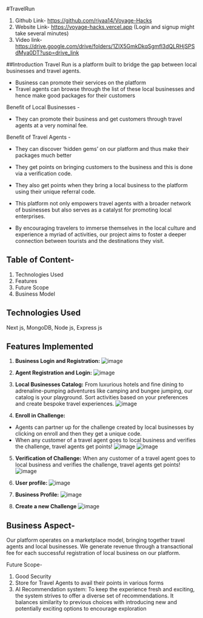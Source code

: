 #TravelRun

1. Github Link- https://github.com/riyaa14/Voyage-Hacks
2. Website Link- https://voyage-hacks.vercel.app (Login and signup might take several minutes)
3. Video link-  https://drive.google.com/drive/folders/1ZIX5GmkDkqSgmfl3dQLRHjSPSdMya0DT?usp=drive_link

##Introduction
Travel Run is a platform built to bridge the gap between local businesses and travel agents.
- Business can promote their services on the platform
- Travel agents can browse through the list of these local businesses and hence make good packages for their customers

Benefit of Local Businesses - 
- They can promote their business and get customers through travel agents at a very nominal fee.

Benefit of Travel Agents - 
- They can discover ‘hidden gems’ on our platform and thus make their packages much better
- They get points on bringing customers to the business and this is done via a verification code.
- They also get points when they bring a local business to the platform using their unique referral code.


- This platform not only empowers travel agents with a broader network of businesses but also serves as a catalyst for promoting local enterprises. 
- By encouraging travelers to immerse themselves in the local culture and experience a myriad of activities, our project aims to foster a deeper connection between tourists and the destinations they visit.

## Table of Content-
1. Technologies Used
2. Features
3. Future Scope
4. Business Model


## Technologies Used 
Next js, MongoDB, Node js, Express js

## Features Implemented 

1. **Business Login and Registration:**
![image](https://github.com/riyaa14/Voyage-Hacks/assets/96983874/b3636dfd-1460-46b0-95f6-ed9cc864c126)

2. **Agent Registration and Login:**
![image](https://github.com/riyaa14/Voyage-Hacks/assets/96983874/4473c156-3173-4f93-b365-edde0d5b894d)

3. **Local Businesses Catalog:**
From luxurious hotels and fine dining to adrenaline-pumping adventures like camping and bungee jumping, our catalog is your playground. Sort activities based on your preferences and create bespoke travel experiences.
![image](https://github.com/riyaa14/Voyage-Hacks/assets/96983874/571e4edb-abc6-442f-b3b7-f2e99e01f93e)

4. **Enroll in Challenge:**
- Agents can partner up for the challenge created by local businesses by clicking on enroll and then they get a unique code.
- When any customer of a travel agent goes to local business and verifies the challenge, travel agents get points!
  ![image](https://github.com/riyaa14/Voyage-Hacks/assets/96983874/10a24334-4247-4260-9048-46e0c45f3c09)
![image](https://github.com/riyaa14/Voyage-Hacks/assets/96983874/16a7edb7-f37c-49ab-a75a-e8dc96b3fcd0)


5. **Verification of Challenge:**
When any customer of a travel agent goes to local business and verifies the challenge, travel agents get points!
![image](https://github.com/riyaa14/Voyage-Hacks/assets/96983874/9b2c8762-da5f-471b-b51f-cca8d3ac8267)


7. **User profile:**
![image](https://github.com/riyaa14/Voyage-Hacks/assets/96983874/96ab082c-ef12-4f52-a44d-d0d4fbca48c6)


8. **Business Profile:**
![image](https://github.com/riyaa14/Voyage-Hacks/assets/96983874/19ce591d-2d6a-4ea6-bc38-ce1c70622713)

9. **Create a new Challenge**
![image](https://github.com/riyaa14/Voyage-Hacks/assets/96983874/9ce3e9d9-290d-482e-b049-2d22f3fce77b)


## Business Aspect- 
 Our platform operates on a marketplace model, bringing together travel agents and local businesses. We generate revenue through a transactional fee for each successful registration of local business on our platform.


Future Scope-
1. Good Security
2. Store for Travel Agents to avail their points in various forms
3. AI Recommendation system: To keep the experience fresh and exciting, the system strives to offer a diverse set of recommendations. It balances similarity to previous choices with introducing new and potentially exciting options to encourage exploration
